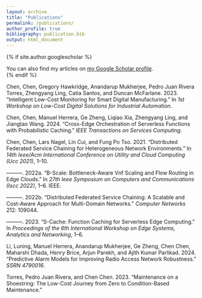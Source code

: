 ```yaml
---
layout: archive
title: "Publications"
permalink: /publications/
author_profile: true
bibliography: publication.bib
output: html_document
---
```


{% if site.author.googlescholar %}
  <div class="wordwrap">You can also find my articles on <a href="{{site.author.googlescholar}}">my Google Scholar profile</a>.</div>
{% endif %}


Chen, Chen, Gregory Hawkridge, Anandarup Mukherjee, Pedro Juan Rivera
Torres, Zhengyang Ling, Catia Santos, and Duncan McFarlane. 2023.
“Intelligent Low-Cost Monitoring for Smart Digital Manufacturing.” In
*1st Workshop on Low-Cost Digital Solutions for Industrial Automation*.

Chen, Chen, Manuel Herrera, Ge Zheng, Liqiao Xia, Zhengyang Ling, and
Jiangtao Wang. 2024. “Cross-Edge Orchestration of Serverless Functions
with Probabilistic Caching.” *IEEE Transactions on Services Computing*.

Chen, Chen, Lars Nagel, Lin Cui, and Fung Po Tso. 2021. “Distributed
Federated Service Chaining for Heterogeneous Network Environments.” In
*14th Ieee/Acm International Conference on Utility and Cloud Computing
(Ucc 2021)*, 1–10.

———. 2022a. “B-Scale: Bottleneck-Aware Vnf Scaling and Flow Routing in
Edge Clouds.” In *27th Ieee Symposium on Computers and Communications
(Iscc 2022)*, 1–6. IEEE.

———. 2022b. “Distributed Federated Service Chaining: A Scalable and
Cost-Aware Approach for Multi-Domain Networks.” *Computer Networks* 212:
109044.

———. 2023. “S-Cache: Function Caching for Serverless Edge Computing.” In
*Proceedings of the 6th International Workshop on Edge Systems,
Analytics and Networking*, 1–6.

Li, Luning, Manuel Herrera, Anandarup Mukherjee, Ge Zheng, Chen Chen,
Maharshi Dhada, Henry Brice, Arjun Parekh, and Ajith Kumar Parlikad.
2024. “Predictive Alarm Models for Improving Radio Access Network
Robustness.” *SSRN 4790016*.

Torres, Pedro Juan Rivera, and Chen Chen. 2023. “Maintenance on a
Shoestring: The Low-Cost Journey from Zero to Condition-Based
Maintenance.”